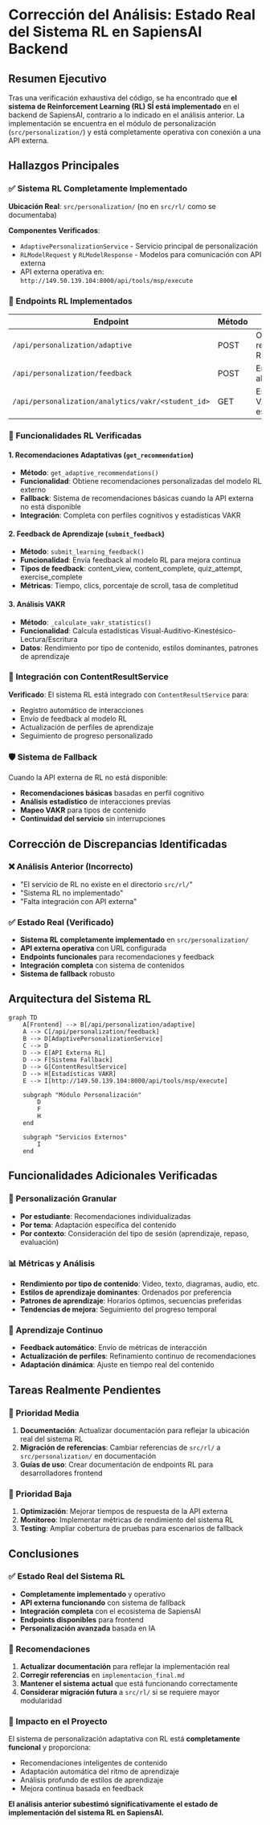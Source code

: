 # Corrección del Análisis: Estado Real del Sistema RL en SapiensAI Backend

## Resumen Ejecutivo

Tras una verificación exhaustiva del código, se ha encontrado que **el sistema de Reinforcement Learning (RL) SÍ está implementado** en el backend de SapiensAI, contrario a lo indicado en el análisis anterior. La implementación se encuentra en el módulo de personalización (`src/personalization/`) y está completamente operativa con conexión a una API externa.

## Hallazgos Principales

### ✅ Sistema RL Completamente Implementado

**Ubicación Real**: `src/personalization/` (no en `src/rl/` como se documentaba)

**Componentes Verificados**:
- `AdaptivePersonalizationService` - Servicio principal de personalización
- `RLModelRequest` y `RLModelResponse` - Modelos para comunicación con API externa
- API externa operativa en: `http://149.50.139.104:8000/api/tools/msp/execute`

### 🔗 Endpoints RL Implementados

| Endpoint | Método | Funcionalidad | Estado |
|----------|--------|---------------|--------|
| `/api/personalization/adaptive` | POST | Obtener recomendaciones RL | ✅ Operativo |
| `/api/personalization/feedback` | POST | Enviar feedback al modelo RL | ✅ Operativo |
| `/api/personalization/analytics/vakr/<student_id>` | GET | Estadísticas VAKR del estudiante | ✅ Operativo |

### 🧠 Funcionalidades RL Verificadas

#### 1. Recomendaciones Adaptativas (`get_recommendation`)
- **Método**: `get_adaptive_recommendations()`
- **Funcionalidad**: Obtiene recomendaciones personalizadas del modelo RL externo
- **Fallback**: Sistema de recomendaciones básicas cuando la API externa no está disponible
- **Integración**: Completa con perfiles cognitivos y estadísticas VAKR

#### 2. Feedback de Aprendizaje (`submit_feedback`)
- **Método**: `submit_learning_feedback()`
- **Funcionalidad**: Envía feedback al modelo RL para mejora continua
- **Tipos de feedback**: content_view, content_complete, quiz_attempt, exercise_complete
- **Métricas**: Tiempo, clics, porcentaje de scroll, tasa de completitud

#### 3. Análisis VAKR
- **Método**: `_calculate_vakr_statistics()`
- **Funcionalidad**: Calcula estadísticas Visual-Auditivo-Kinestésico-Lectura/Escritura
- **Datos**: Rendimiento por tipo de contenido, estilos dominantes, patrones de aprendizaje

### 🔄 Integración con ContentResultService

**Verificado**: El sistema RL está integrado con `ContentResultService` para:
- Registro automático de interacciones
- Envío de feedback al modelo RL
- Actualización de perfiles de aprendizaje
- Seguimiento de progreso personalizado

### 🛡️ Sistema de Fallback

Cuando la API externa de RL no está disponible:
- **Recomendaciones básicas** basadas en perfil cognitivo
- **Análisis estadístico** de interacciones previas
- **Mapeo VAKR** para tipos de contenido
- **Continuidad del servicio** sin interrupciones

## Corrección de Discrepancias Identificadas

### ❌ Análisis Anterior (Incorrecto)
- "El servicio de RL no existe en el directorio `src/rl/`"
- "Sistema RL no implementado"
- "Falta integración con API externa"

### ✅ Estado Real (Verificado)
- **Sistema RL completamente implementado** en `src/personalization/`
- **API externa operativa** con URL configurada
- **Endpoints funcionales** para recomendaciones y feedback
- **Integración completa** con sistema de contenidos
- **Sistema de fallback** robusto

## Arquitectura del Sistema RL

```mermaid
graph TD
    A[Frontend] --> B[/api/personalization/adaptive]
    A --> C[/api/personalization/feedback]
    B --> D[AdaptivePersonalizationService]
    C --> D
    D --> E[API Externa RL]
    D --> F[Sistema Fallback]
    D --> G[ContentResultService]
    D --> H[Estadísticas VAKR]
    E --> I[http://149.50.139.104:8000/api/tools/msp/execute]
    
    subgraph "Módulo Personalización"
        D
        F
        H
    end
    
    subgraph "Servicios Externos"
        I
    end
```

## Funcionalidades Adicionales Verificadas

### 🎯 Personalización Granular
- **Por estudiante**: Recomendaciones individualizadas
- **Por tema**: Adaptación específica del contenido
- **Por contexto**: Consideración del tipo de sesión (aprendizaje, repaso, evaluación)

### 📊 Métricas y Análisis
- **Rendimiento por tipo de contenido**: Video, texto, diagramas, audio, etc.
- **Estilos de aprendizaje dominantes**: Ordenados por preferencia
- **Patrones de aprendizaje**: Horarios óptimos, secuencias preferidas
- **Tendencias de mejora**: Seguimiento del progreso temporal

### 🔄 Aprendizaje Continuo
- **Feedback automático**: Envío de métricas de interacción
- **Actualización de perfiles**: Refinamiento continuo de recomendaciones
- **Adaptación dinámica**: Ajuste en tiempo real del contenido

## Tareas Realmente Pendientes

### 🔄 Prioridad Media
1. **Documentación**: Actualizar documentación para reflejar la ubicación real del sistema RL
2. **Migración de referencias**: Cambiar referencias de `src/rl/` a `src/personalization/` en documentación
3. **Guías de uso**: Crear documentación de endpoints RL para desarrolladores frontend

### 🔄 Prioridad Baja
1. **Optimización**: Mejorar tiempos de respuesta de la API externa
2. **Monitoreo**: Implementar métricas de rendimiento del sistema RL
3. **Testing**: Ampliar cobertura de pruebas para escenarios de fallback

## Conclusiones

### ✅ Estado Real del Sistema RL
- **Completamente implementado** y operativo
- **API externa funcionando** con sistema de fallback
- **Integración completa** con el ecosistema de SapiensAI
- **Endpoints disponibles** para frontend
- **Personalización avanzada** basada en IA

### 📝 Recomendaciones
1. **Actualizar documentación** para reflejar la implementación real
2. **Corregir referencias** en `implementacion_final.md`
3. **Mantener el sistema actual** que está funcionando correctamente
4. **Considerar migración futura** a `src/rl/` si se requiere mayor modularidad

### 🎯 Impacto en el Proyecto
El sistema de personalización adaptativa con RL está **completamente funcional** y proporciona:
- Recomendaciones inteligentes de contenido
- Adaptación automática del ritmo de aprendizaje
- Análisis profundo de estilos de aprendizaje
- Mejora continua basada en feedback

**El análisis anterior subestimó significativamente el estado de implementación del sistema RL en SapiensAI.**
